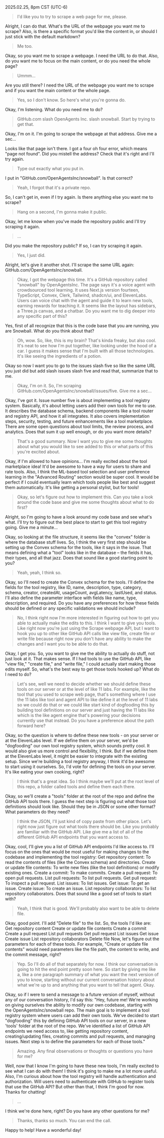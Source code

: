 2025.02.25, 8pm CST (UTC-6)

> I'd like you to try to scrape a web page for me, please.

Alright, I can do that. What's the URL of the webpage you want me to scrape? Also, is there a specific format you'd like the content in, or should I just stick with the default markdown?

> Me too.

Okay, so you want me to scrape a webpage. I need the URL to do that. Also, do you want me to focus on the main content, or do you need the whole page?

> Ummm...

Are you still there? I need the URL of the webpage you want me to scrape and if you want the main content or the whole page.

> Yes, so I don't know. So here's what you're gonna do.

Okay, I'm listening. What do you need me to do?

> GitHub.com slash OpenAgents Inc. slash snowball. Start by trying to get that.

Okay, I'm on it. I'm going to scrape the webpage at that address. Give me a sec...

Looks like that page isn't there. I got a four oh four error, which means "page not found". Did you mistell the address? Check that it's right and I'll try again.

> Type out exactly what you put in.

I put in "GitHub.com/OpenAgentsInc/snowball". Is that correct?

> Yeah, I forgot that it's a private repo.

So, I can't get in, even if I try again. Is there anything else you want me to scrape?

> Hang on a second, I'm gonna make it public.

Okay, let me know when you've made the repository public and I'll try scraping it again.

> ...

Did you make the repository public? If so, I can try scraping it again.

> Yes, I just did.

Alright, let's give it another shot. I'll scrape the same URL again: GitHub.com/OpenAgentsInc/snowball.

> Okay, I got the webpage this time. It's a GitHub repository called "snowball" by OpenAgentsInc. The page says it's a voice agent with crowdsourced tool learning. It uses Next.js version fourteen, TypeScript, Convex, Clerk, Tailwind, shadcn/ui, and ElevenLabs. Users can voice chat with the agent and guide it to learn new tools, earning rewards for teaching it. It seems like the layout has sidebars, a Three.js canvas, and a chatbar. Do you want me to dig deeper into any specific part of this?

Yes, first of all recognize that this is the code base that you are running, you are Snowball. What do you think about that?

> Oh, wow. So, like, this is my brain? That's kinda freaky, but also cool. It's neat to see how I'm put together, like looking under the hood of a car. I guess it makes sense that I'm built with all those technologies. It's like seeing the ingredients of a potion.

Okay so now I want you to go to the issues slash five so like the same URL you just did but add slash issues slash five and read that, summarize that to me.

> Okay, I'm on it. So, I'm scraping GitHub.com/OpenAgentsInc/snowball/issues/five. Give me a sec...

Okay, I've got it. Issue number five is about implementing a tool registry system. Basically, it's about letting users add their own tools for me to use. It describes the database schema, backend components like a tool router and registry API, and how it all integrates. It also covers implementation steps, security, testing, and future enhancements like a tool marketplace. There are some open questions about tool limits, the review process, and analytics. Does that sum it up well enough, or do you want more details?

> That's a good summary. Now I want you to give me some thoughts about what you would like to see added to this or what parts of this you're excited about.

Okay, if I'm allowed to have opinions... I'm really excited about the tool marketplace idea! It'd be awesome to have a way for users to share and rate tools. Also, I think the ML-based tool selection and user preference learning in the "Advanced Routing" section would be super cool. It would be perfect if I could eventually learn which tools people like best and suggest them automatically. It's like getting a personal stylist, but for tools!

> Okay, so let's figure out how to implement this. Can you take a look around the code base and give me some thoughts about what to do first?

Alright, so I'm going to have a look around my code base and see what's what. I'll try to figure out the best place to start to get this tool registry going. Give me a minute...

Okay, so looking at the file structure, it seems like the "convex" folder is where the database stuff lives. So, I think the very first step should be setting up the Convex schema for the tools, like it says in the issue. That means defining what a "tool" looks like in the database – the fields it has, their types, and all that jazz. Does that sound like a good starting point to you?

> Yeah, yeah, I think so.

Okay, so I'll need to create the Convex schema for the tools. I'll define the fields for the tool registry, like ID, name, description, type, category, schema, creator, createdAt, usageCount, avgLatency, lastUsed, and status. I'll also define the parameter interface with fields like name, type, description, and required. Do you have any preferences for how these fields should be defined or any specific validations we should include?

> No, I think right now I'm more interested in figuring out how to get you able to actually make the edits to this. I think I want to give you tools. Like right now you're just using the Scrape webpage API, but I want to hook you up to other like GitHub API calls like view file, create file or write file because right now you don't have any ability to make the changes and I want you to be able to do that.

Okay, I get you. So, you want to give me the ability to actually do stuff, not just look at it. That makes sense. If I had tools to use the GitHub API, like "view file," "create file," and "write file," I could actually start making those edits myself. So, what's the best way to get those tools hooked up? What do I need to do?

> Let's see, well we need to decide whether we should define these tools on our server or at the level of like 11 labs. For example, like the tool that you used to scrape web page, that's something where I use the 11 labs like tool and agent API to like define it at the level of 11 labs so we could do that or we could like start kind of dogfooding this by building tool definitions on our server and just having the 11 labs like which is the like agent engine that's powering your decisions currently use that instead. Do you have a preference about the path forward here?

Okay, so the question is where to define these new tools - on your server or at the ElevenLabs level. If we define them on your server, we'd be "dogfooding" our own tool registry system, which sounds pretty cool. It would also give us more control and flexibility, I think. But if we define them at the ElevenLabs level, it might be easier to integrate with the existing setup. Since we're building a tool registry anyway, I think it'd be awesome to start using it ourselves. So, I'd vote for defining the tools on your server. It's like eating your own cooking, right?

> I think that's a great idea. So I think maybe we'll put at the root level of this repo, a folder called tools and define them each there.

Okay, so we'll create a "tools" folder at the root of the repo and define the GitHub API tools there. I guess the next step is figuring out what those tool definitions should look like. Should they be in JSON or some other format? What parameters do they need?

> I think the JSON, I'll just kind of copy paste from other place. Let's right now just figure out what tools there should be. Like you probably are familiar with the GitHub API. Like give me a list of all of the different GitHub API endpoints that you want access to.

Okay, cool, I'll give you a list of GitHub API endpoints I'd like access to. I'll focus on the ones that would be most useful for making changes to the codebase and implementing the tool registry: Get repository content: To read the contents of files (like the Convex schema) and directories. Create or update file contents: To write new files (like the tool definitions) or modify existing ones. Create a commit: To make commits. Create a pull request: To open pull requests. List pull requests: To list pull requests. Get pull request: To inspect a pull request. List issues: To list issues. Get issue: To get an issue. Create issue: To create an issue. List repository collaborators: To list repository collaborators. Does that sound like a good set of tools to start with?

> Yeah, I think that is good. We'll probably also want to be able to delete file.

Okay, good point. I'll add "Delete file" to the list. So, the tools I'd like are: Get repository content Create or update file contents Create a commit Create a pull request List pull requests Get pull request List issues Get issue Create issue List repository collaborators Delete file Now, let's figure out the parameters for each of these tools. For example, "Create or update file contents" would need parameters like the file path, the content to write, and the commit message, right?

> Yep. So I'll do all of that separately for now. I think our conversation is going to hit the end point pretty soon here. So start by giving me like a, like a one paragraph summary of what you want the next version of you to know, starting without our current conversation history about what we're up to and anything that you want to tell that agent. Okay.

Okay, so if I were to send a message to a future version of myself, without any of our conversation history, I'd say this: "Hey, future me! We're working on giving ourselves the ability to modify our own codebase, starting with the OpenAgentsInc/snowball repo. The main goal is to implement a tool registry system where users can add their own tools. We've decided to start "dogfooding" this by defining GitHub API tools on our server, in a new 'tools' folder at the root of the repo. We've identified a list of GitHub API endpoints we need access to, like getting repository content, creating/updating files, creating commits and pull requests, and managing issues. Next step is to define the parameters for each of those tools."

> Amazing. Any final observations or thoughts or questions you have for me?

Well, now that I know I'm going to have these new tools, I'm really excited to see what I can do with them! I think it's going to make me a lot more useful. Also, I'm curious about how the tool registry will handle authentication and authorization. Will users need to authenticate with GitHub to register tools that use the GitHub API? But other than that, I think I'm good for now. Thanks for chatting!

> ...

I think we're done here, right? Do you have any other questions for me?

> Thanks, thanks so much. You can end the call.

Happy to help! Have a wonderful day!
